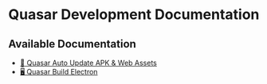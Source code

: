 # Quasar Development Documentation

## Available Documentation

- [📱 Quasar Auto Update APK & Web Assets](quasar-auto-update-readme.md)
- [🖥️ Quasar Build Electron](quasar-electron-readme.md)
